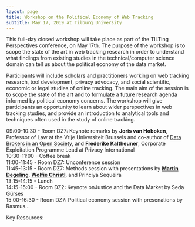 ```yaml
---
layout: page
title: Workshop on the Political Economy of Web Tracking
subtitle: May 17, 2019 at Tilburg University
---
```


This full-day closed workshop will take place as part of the TILTing Perspectives conference, on May 17th. The purpose of the workshop is to scope the state of the art in web tracking research in order to understand what findings from existing studies in the technical/computer science domain can tell us about the political economy of the data market.

Participants will include scholars and practitioners working on web tracking research, tool development, privacy advocacy, and social scientific, economic or legal studies of online tracking. The main aim of the session is to scope the state of the art and to formulate a future research agenda informed by political economy concerns. The workshop will give participants an opportunity to learn about wider perspectives in web tracking studies, and provide an introduction to analytical tools and techniques often used in the study of online tracking.

09:00-10:30 - Room DZ7: Keynote remarks by **Joris van Hoboken**, Professor of Law at the Vrije Universiteit Brussels and co-author of [Data Brokers in an Open Society](https://www.opensocietyfoundations.org/reports/data-brokers-open-society), and **Frederike Kaltheuner**, 
Corporate Exploitation Programme Lead at Privacy International    
10:30-11:00 - Coffee break  
11:00-11:45 - Room DZ7: Unconference session  
11:45-13:15 - Room DZ7: Methods session with presentations by [**Martin Degeling**](https://martin.degeling.com/), [**Wolfie Christl**](https://wolfie.crackedlabs.org), and Princiya Sequeira   
13:15-14:15 - Lunch  
14:15-15:00 - Room DZ2: Keynote onJustice and the Data Market by Seda Gürses  
15:00-16:30 - Room DZ7: Political economy session with presenations by Rasmus...  

Key Resources:
